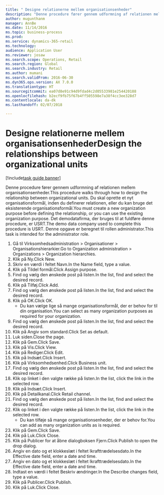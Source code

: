 ```yaml
--- 
title: " Designe relationerne mellem organisationsenheder"
description: "Denne procedure fører gennem udformning af relationen mellem organisationsenheder."
author: mugunthanm
manager: AnnBe
ms.date: 11/14/2016
ms.topic: business-process
ms.prod: 
ms.service: dynamics-365-retail
ms.technology: 
audience: Application User
ms.reviewer: josaw
ms.search.scope: Operations, Retail
ms.search.region: Global
ms.search.industry: Retail
ms.author: mumani
ms.search.validFrom: 2016-06-30
ms.dyn365.ops.version: AX 7.0.0
ms.translationtype: HT
ms.sourcegitcommit: ea07d8e91c94d9fdad4c2d05533981e254420188
ms.openlocfilehash: b2ecf9fb75f67b4ff505598e7a38f4cc3ee328d7
ms.contentlocale: da-dk
ms.lasthandoff: 02/07/2018

---
```

# <a name="design-the-relationships-between-organizational-units"></a><span data-ttu-id="acc0d-103"> Designe relationerne mellem organisationsenheder</span><span class="sxs-lookup"><span data-stu-id="acc0d-103">Design the relationships between organizational units</span></span>

[!include[task guide banner](../includes/task-guide-banner.md)]

<span data-ttu-id="acc0d-104">Denne procedure fører gennem udformning af relationen mellem organisationsenheder.</span><span class="sxs-lookup"><span data-stu-id="acc0d-104">This procedure walks through how to design the relationship between organizational units.</span></span> <span data-ttu-id="acc0d-105">Du skal oprette et nyt organisationsformål, inden du definerer relationen, eller du kan bruge det eksisterende organisationsformål.</span><span class="sxs-lookup"><span data-stu-id="acc0d-105">You must create a new organization purpose before defining the relationship, or you can use the existing organization purpose.</span></span> <span data-ttu-id="acc0d-106">Det demodatafirma, der bruges til at fuldføre denne procedure, er USRT.</span><span class="sxs-lookup"><span data-stu-id="acc0d-106">The demo data company used to complete this procedure is USRT.</span></span> <span data-ttu-id="acc0d-107">Denne opgave er beregnet til rollen administrator.</span><span class="sxs-lookup"><span data-stu-id="acc0d-107">This task is intended for the administrator role.</span></span>

1. <span data-ttu-id="acc0d-108">Gå til Virksomhedsadministration > Organisationer > Organisationshierarkier.</span><span class="sxs-lookup"><span data-stu-id="acc0d-108">Go to Organization administration > Organizations > Organization hierarchies.</span></span>
2. <span data-ttu-id="acc0d-109">Klik på Ny.</span><span class="sxs-lookup"><span data-stu-id="acc0d-109">Click New.</span></span>
3. <span data-ttu-id="acc0d-110">Skriv en værdi i feltet Navn.</span><span class="sxs-lookup"><span data-stu-id="acc0d-110">In the Name field, type a value.</span></span>
4. <span data-ttu-id="acc0d-111">Klik på Tildel formål.</span><span class="sxs-lookup"><span data-stu-id="acc0d-111">Click Assign purpose.</span></span>
5. <span data-ttu-id="acc0d-112">Find og vælg den ønskede post på listen.</span><span class="sxs-lookup"><span data-stu-id="acc0d-112">In the list, find and select the desired record.</span></span>
6. <span data-ttu-id="acc0d-113">Klik på Tilføj.</span><span class="sxs-lookup"><span data-stu-id="acc0d-113">Click Add.</span></span>
7. <span data-ttu-id="acc0d-114">Find og vælg den ønskede post på listen.</span><span class="sxs-lookup"><span data-stu-id="acc0d-114">In the list, find and select the desired record.</span></span>
8. <span data-ttu-id="acc0d-115">Klik på OK.</span><span class="sxs-lookup"><span data-stu-id="acc0d-115">Click OK.</span></span>
    * <span data-ttu-id="acc0d-116">Du kan vælge lige så mange organisationsformål, der er behov for til din organisation.</span><span class="sxs-lookup"><span data-stu-id="acc0d-116">You can select as many organization purposes as required for your organization.</span></span>  
9. <span data-ttu-id="acc0d-117">Find og vælg den ønskede post på listen.</span><span class="sxs-lookup"><span data-stu-id="acc0d-117">In the list, find and select the desired record.</span></span>
10. <span data-ttu-id="acc0d-118">Klik på Angiv som standard.</span><span class="sxs-lookup"><span data-stu-id="acc0d-118">Click Set as default.</span></span>
11. <span data-ttu-id="acc0d-119">Luk siden.</span><span class="sxs-lookup"><span data-stu-id="acc0d-119">Close the page.</span></span>
12. <span data-ttu-id="acc0d-120">Klik på Gem.</span><span class="sxs-lookup"><span data-stu-id="acc0d-120">Click Save.</span></span>
13. <span data-ttu-id="acc0d-121">Klik på Vis.</span><span class="sxs-lookup"><span data-stu-id="acc0d-121">Click View.</span></span>
14. <span data-ttu-id="acc0d-122">Klik på Rediger.</span><span class="sxs-lookup"><span data-stu-id="acc0d-122">Click Edit.</span></span>
15. <span data-ttu-id="acc0d-123">Klik på Indsæt.</span><span class="sxs-lookup"><span data-stu-id="acc0d-123">Click Insert.</span></span>
16. <span data-ttu-id="acc0d-124">Klik på Virksomhedsenhed.</span><span class="sxs-lookup"><span data-stu-id="acc0d-124">Click Business unit.</span></span>
17. <span data-ttu-id="acc0d-125">Find og vælg den ønskede post på listen.</span><span class="sxs-lookup"><span data-stu-id="acc0d-125">In the list, find and select the desired record.</span></span>
18. <span data-ttu-id="acc0d-126">Klik op linket i den valgte række på listen.</span><span class="sxs-lookup"><span data-stu-id="acc0d-126">In the list, click the link in the selected row.</span></span>
19. <span data-ttu-id="acc0d-127">Klik på Indsæt.</span><span class="sxs-lookup"><span data-stu-id="acc0d-127">Click Insert.</span></span>
20. <span data-ttu-id="acc0d-128">Klik på Detailkanal.</span><span class="sxs-lookup"><span data-stu-id="acc0d-128">Click Retail channel.</span></span>
21. <span data-ttu-id="acc0d-129">Find og vælg den ønskede post på listen.</span><span class="sxs-lookup"><span data-stu-id="acc0d-129">In the list, find and select the desired record.</span></span>
22. <span data-ttu-id="acc0d-130">Klik op linket i den valgte række på listen.</span><span class="sxs-lookup"><span data-stu-id="acc0d-130">In the list, click the link in the selected row.</span></span>
    * <span data-ttu-id="acc0d-131">Du kan tilføje så mange organisationsenheder, der er behov for.</span><span class="sxs-lookup"><span data-stu-id="acc0d-131">You can add as many organization units as is required.</span></span>  
23. <span data-ttu-id="acc0d-132">Klik på Gem.</span><span class="sxs-lookup"><span data-stu-id="acc0d-132">Click Save.</span></span>
24. <span data-ttu-id="acc0d-133">Klik på Luk.</span><span class="sxs-lookup"><span data-stu-id="acc0d-133">Click Close.</span></span>
25. <span data-ttu-id="acc0d-134">Klik på Publicer for at åbne dialogboksen Fjern.</span><span class="sxs-lookup"><span data-stu-id="acc0d-134">Click Publish to open the drop dialog.</span></span>
26. <span data-ttu-id="acc0d-135">Angiv en dato og et klokkeslæt i feltet Ikrafttrædelsesdato.</span><span class="sxs-lookup"><span data-stu-id="acc0d-135">In the Effective date field, enter a date and time.</span></span>
27. <span data-ttu-id="acc0d-136">Angiv en dato og et klokkeslæt i feltet Ikrafttrædelsesdato.</span><span class="sxs-lookup"><span data-stu-id="acc0d-136">In the Effective date field, enter a date and time.</span></span>
28. <span data-ttu-id="acc0d-137">Indtast en værdi i feltet Beskriv ændringer.</span><span class="sxs-lookup"><span data-stu-id="acc0d-137">In the Describe changes field, type a value.</span></span>
29. <span data-ttu-id="acc0d-138">Klik på Publicer.</span><span class="sxs-lookup"><span data-stu-id="acc0d-138">Click Publish.</span></span>
30. <span data-ttu-id="acc0d-139">Klik på Luk.</span><span class="sxs-lookup"><span data-stu-id="acc0d-139">Click Close.</span></span>



